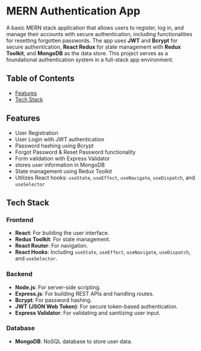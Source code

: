 # MERN Authentication App

A basic MERN stack application that allows users to register, log in, and manage their accounts with secure authentication, including functionalities for resetting forgotten passwords. The app uses **JWT** and **Bcrypt** for secure authentication, **React Redux** for state management with **Redux Toolkit**, and **MongoDB** as the data store. This project serves as a foundational authentication system in a full-stack app environment.

## Table of Contents

- [Features](#features)
- [Tech Stack](#tech-stack)

## Features

- User Registration
- User Login with JWT authentication
- Password hashing using Bcrypt
- Forgot Password & Reset Password functionality
- Form validation with Express Validator
- stores user information in MongoDB
- State management using Redux Toolkit
- Utilizes React hooks: `useState`, `useEffect`, `useNavigate`, `useDispatch`, and `useSelector`

## Tech Stack

### Frontend
- **React**: For building the user interface.
- **Redux Toolkit**: For state management.
- **React Router**: For navigation.
- **React Hooks**: Including `useState`, `useEffect`, `useNavigate`, `useDispatch`, and `useSelector`.

### Backend
- **Node.js**: For server-side scripting.
- **Express.js**: For building REST APIs and handling routes.
- **Bcrypt**: For password hashing.
- **JWT (JSON Web Token)**: For secure token-based authentication.
- **Express Validator**: For validating and sanitizing user input.

### Database
- **MongoDB**: NoSQL database to store user data.

